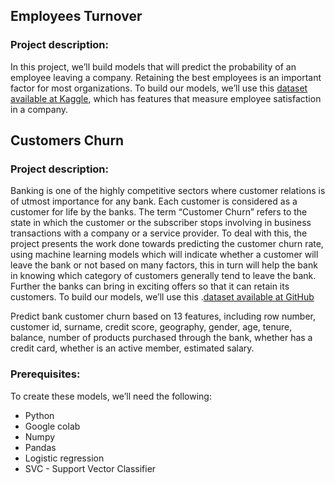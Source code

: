 ## Employees Turnover
### Project description:

In this project, we’ll build  models that will predict the probability of an employee leaving a company. Retaining the best employees is an important factor for most organizations. To build our models, we’ll use this [dataset available at Kaggle](https://www.kaggle.com/liujiaqi/hr-comma-sepcsv#HR_comma_sep.csv), which has features that measure employee satisfaction in a company.

## Customers Churn
### Project description:

Banking is one of the highly competitive sectors where customer relations is of utmost importance for any bank. Each customer is considered as a customer for life by the banks. The term “Customer Churn” refers to the state in which the customer or the subscriber stops involving in business transactions with a company or a service provider. To deal with this, the project presents the work done towards predicting the customer churn rate, using machine learning models which will indicate whether a customer will leave the bank or not based on many factors, this in turn will help the bank in knowing which category of customers generally tend to leave the bank. Further the banks can bring in exciting offers so that it can retain its customers. To build our models, we’ll use this .[dataset available at GitHub](https://github.com/sharmaroshan/Churn-Modelling-Dataset/blob/master/Churn_Modelling.csv)

Predict bank customer churn based on 13 features, including row number, customer id, surname, credit score, geography, gender, age, tenure, balance, number of products purchased through the bank, whether has a credit card, whether is an active member, estimated salary.



### Prerequisites:
To create these models, we’ll need the following:
- Python
- Google colab
- Numpy
- Pandas
- Logistic regression
- SVC - Support Vector Classifier


